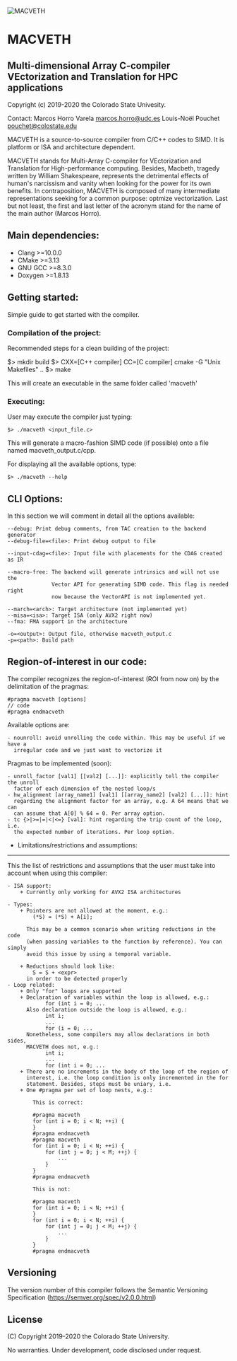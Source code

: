 ![MACVETH](https://github.com/markoshorro/MACVETH/blob/develop/doc/report/img/MACVETHLOGO.svg)

# MACVETH
## Multi-dimensional Array C-compiler VEctorization and Translation for HPC applications

Copyright (c) 2019-2020 the Colorado State Univesity.

Contact:
    Marcos Horro Varela <marcos.horro@udc.es>
    Louis-Noël Pouchet <pouchet@colostate.edu>

MACVETH is a source-to-source compiler from C/C++ codes to SIMD. It is platform
or ISA and architecture dependent.

MACVETH stands for Multi-Array C-compiler for VEctorization and Translation for
High-performance computing. Besides, Macbeth, tragedy written by William
Shakespeare, represents the detrimental effects of human's narcissism and vanity
when looking for the power for its own benefits. In contraposition, MACVETH is
composed of many intermediate representations seeking for a common purpose:
optmize vectorization.
Last but not least, the first and last letter of the acronym stand for the name
of the main author (Marcos Horro).

## Main dependencies:
- Clang >=10.0.0
- CMake >=3.13
- GNU GCC >=8.3.0
- Doxygen >=1.8.13

## Getting started:

Simple guide to get started with the compiler.

### Compilation of the project:

Recommended steps for a clean building of the project:

$> mkdir build
$> CXX=[C++ compiler] CC=[C compiler] cmake -G "Unix Makefiles" ..
$> make

This will create an executable in the same folder called 'macveth'

### Executing:

User may execute the compiler just typing:

`$> ./macveth <input_file.c>`

This will generate a macro-fashion SIMD code (if possible) onto a file named
macveth_output.c/cpp.

For displaying all the available options, type:

`$> ./macveth --help`

## CLI Options:

In this section we will comment in detail all the options available:

    --debug: Print debug comments, from TAC creation to the backend generator
    --debug-file=<file>: Print debug output to file

    --input-cdag=<file>: Input file with placements for the CDAG created as IR

    --macro-free: The backend will generate intrinsics and will not use the
                  Vector API for generating SIMD code. This flag is needed right
                  now because the VectorAPI is not implemented yet.

    --march=<arch>: Target architecture (not implemented yet)
    --misa=<isa>: Target ISA (only AVX2 right now)
    --fma: FMA support in the architecture

    -o=<output>: Output file, otherwise macveth_output.c
    -p=<path>: Build path

## Region-of-interest in our code:

The compiler recognizes the region-of-interest (ROI from now on) by the
delimitation of the pragmas:

    #pragma macveth [options]
    // code
    #pragma endmacveth

Available options are:

    - nounroll: avoid unrolling the code within. This may be useful if we have a
      irregular code and we just want to vectorize it

Pragmas to be implemented (soon):

    - unroll_factor [val1] [[val2] [...]]: explicitly tell the compiler the unroll
      factor of each dimension of the nested loop/s
    - hw_alignment [array_name1] [val1] [[array_name2] [val2] [...]]: hint
      regarding the alignment factor for an array, e.g. A 64 means that we can
      can assume that A[0] % 64 = 0. Per array option.
    - tc {>|>=|=|<|<=} [val]: hint regarding the trip count of the loop, i.e.
      the expected number of iterations. Per loop option.

* Limitations/restrictions and assumptions:
-------------------------------------------

This the list of restrictions and assumptions that the user must take into
account when using this compiler:

    - ISA support:
        + Currently only working for AVX2 ISA architectures

    - Types:
        + Pointers are not allowed at the moment, e.g.:
            (*S) = (*S) + A[i];

          This may be a common scenario when writing reductions in the code
          (when passing variables to the function by reference). You can simply
          avoid this issue by using a temporal variable.

        + Reductions should look like:
            S = S + <expr>
          in order to be detected properly
    - Loop related:
        + Only "for" loops are supported
        + Declaration of variables within the loop is allowed, e.g.:
                for (int i = 0; ...
          Also declaration outside the loop is allowed, e.g.:
                int i;
                ...
                for (i = 0; ...
          Nonetheless, some compilers may allow declarations in both sides,
          MACVETH does not, e.g.:
                int i;
                ...
                for (int i = 0; ...
        + There are no increments in the body of the loop of the region of
          interest, i.e. the loop condition is only incremented in the for
          statement. Besides, steps must be uniary, i.e.
        + One #pragma per set of loop nests, e.g.:

            This is correct:

            #pragma macveth
            for (int i = 0; i < N; ++i) {
            }
            #pragma endmacveth
            #pragma macveth
            for (int i = 0; i < N; ++i) {
                for (int j = 0; j < M; ++j) {
                    ...
                }
            }
            #pragma endmacveth

            This is not:

            #pragma macveth
            for (int i = 0; i < N; ++i) {
            }
            for (int i = 0; i < N; ++i) {
                for (int j = 0; j < M; ++j) {
                    ...
                }
            }
            #pragma endmacveth

## Versioning

The version number of this compiler follows the Semantic Versioning
Specification (https://semver.org/spec/v2.0.0.html)

## License

(C) Copyright 2019-2020 the Colorado State University.

No warranties. Under development, code disclosed under request.
